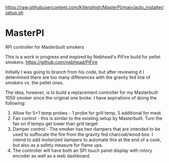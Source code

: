 https://raw.githubusercontent.com/Killerphish/MasterPI/main/auto_installer/setup.sh

# MasterPI
 RPi controller for Masterbuilt smokers

 This is a work in progress and inspired by Nebhead's PiFire build for pellet smokers: https://github.com/nebhead/PiFire 
 
 Initially I was going to branch from his code, but after reviewing it I determined there are too many differences with the gravity fed line of smokers vs. the pellet ones.
 
  The idea, however, is to build a replacement controller for my Masterbuilt 1050 smoker since the original one broke. I have aspirations of doing the following:

 1. Allow for 5+1 temp probes - 1 probe for grill temp, 5 additional for meat.
 2. Fan control - this is similar to the existing setup by Masterbuilt. Turn the fan on if temps get lower than grill target
 3. Damper control - The smoker has two dampers that are intended to be used to suffocate the fire from the gravity fed charcoal/wood box. I intend to add motorized dampers to automate this at the end of a cook, but also as a safety measure for flame ups.
 4. The controller will have both an SPI touch panel display with rotory encoder as well as a web dashboard.

 
